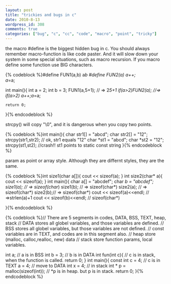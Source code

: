 ```yaml
---
layout: post
title: "trickies and bugs in c"
date: 2010-8-13
wordpress_id: 308
comments: true
categories: ["bug", "c", "cc", "code", "macro", "point", "tricky"]
---
```

<meta name="_edit_last" content="1" />
<meta name="_su_rich_snippet_type" content="none" />
<meta name="views" content="542" />
the macro #define is the biggest hidden bug in c. You should always remember macro-function is like code paster. And it will slow down your system in some special situations, such as macro recursion. If you macro define some function use BIG characters.


{% codeblock %}#define FUN1(a,b) a*b
#define FUN2(a) a++;\
     a*=a;

int main(){
	int a = 2;
	int b = 3;
	FUN1(a,5+1); // =&gt; 2*5+1
        if(a&gt;2)FUN2(a); //=&gt; if(a&gt;2) a++;a*=a;

	return 0;
}{% endcodeblock %}


strcpy() will copy "\0", and it is dangerous when you copy two points.


{% codeblock %}int main(){
	char str1[] = "abcd";
	char str2[] = "12";
	strcpy(str1,str2); // ok, str1 equals "12"
	char *st1 = "abcd";
	char *st2 = "12";
	strcpy(st1,st2); //crash!! st1 points to static const string
}{% endcodeblock %}


param as point or array style. Although they are differnt styles, they are the same.


{% codeblock %}int size1(char a[]){
	cout &lt;&lt; sizeof(a);
}
int size2(char* a){
	cout &lt;&lt; sizeof(a);
}
int main(){
	char a[] = "abcdef";
	char *b = "abcdef";
	size1(a); //  =&gt; sizeof(char*)
	size1(b); //  =&gt; sizeof(char*)
	size2(a); //  =&gt; sizeof(char*)
	size2(b);//  =&gt; sizeof(char*)
	cout &lt;&lt; sizeof(a)&lt;&lt;endl; // =&gt;strlen(a)+1
	cout &lt;&lt; sizeof(b)&lt;&lt;endl; // sizeof(char*)

}{% endcodeblock %}



{% codeblock %}// There are 5 segments in codes, DATA, BSS, TEXT, heap, stack
// DATA stores all globel variables, and those variables are defined.
// BSS stores all globel variables, but those variables are not defined.
// const variables are in TEXT, and codes are in this segment also.
// heap store (malloc, calloc,realloc, new) data
// stack store function params, local variables.

int a; // a is in BSS
int b = 3; // b is in DATA
int fun(int c){ // c is in stack, when the function is called.
	return 0; 
}
int main(){
	const int c = 4; // c is in TEXT
	a = 4; // move to DATA
	int x = 4; // in stack
	int * p = malloc(sizeof(int)); // *p is in heap. but p is in stack.
	return 0;
}{% endcodeblock %}
 
